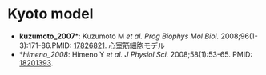 Kyoto model
===================

* **kuzumoto_2007***: Kuzumoto M *et al. Prog Biophys Mol Biol.* 2008;96(1-3):171-86.PMID: [17826821]. 心室筋細胞モデル
* **himeno_2008*: Himeno Y *et al. J Physiol Sci.* 2008;58(1):53-65. PMID: [18201393].

[17826821]: http://www.ncbi.nlm.nih.gov/pubmed/17826821
[18201393]: http://www.ncbi.nlm.nih.gov/pubmed/18201393
